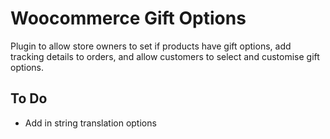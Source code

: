 # Woocommerce Gift Options
Plugin to allow store owners to set if products have gift options, add tracking details to orders, and allow customers to select and customise gift options.

## To Do
- Add in string translation options
